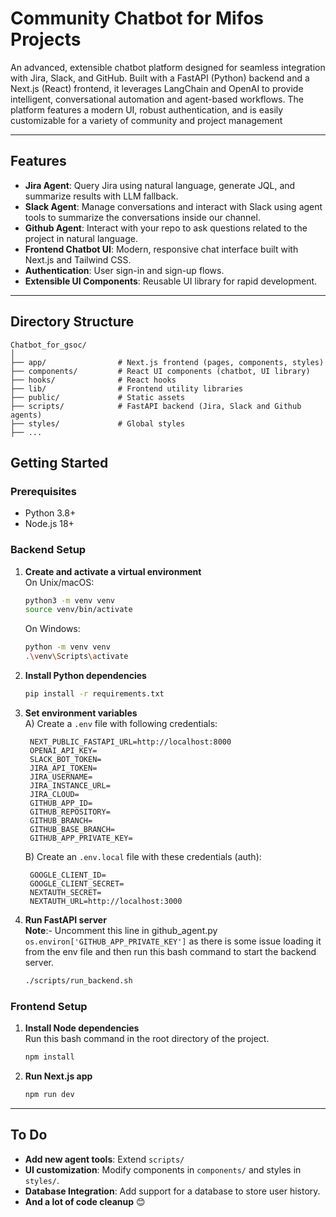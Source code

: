 # Community Chatbot for Mifos Projects

An advanced, extensible chatbot platform designed for seamless integration with Jira, Slack, and GitHub. Built with a FastAPI (Python) backend and a Next.js (React) frontend, it leverages LangChain and OpenAI to provide intelligent, conversational automation and agent-based workflows. The platform features a modern UI, robust authentication, and is easily customizable for a variety of community and project management

---

## Features

- **Jira Agent**: Query Jira using natural language, generate JQL, and summarize results with LLM fallback.
- **Slack Agent**: Manage conversations and interact with Slack using agent tools to summarize the conversations inside our channel.
- **Github Agent**: Interact with your repo to ask questions related to the project in natural language.
- **Frontend Chatbot UI**: Modern, responsive chat interface built with Next.js and Tailwind CSS.
- **Authentication**: User sign-in and sign-up flows.
- **Extensible UI Components**: Reusable UI library for rapid development.

---

## Directory Structure

```
Chatbot_for_gsoc/
│
├── app/                # Next.js frontend (pages, components, styles)
├── components/         # React UI components (chatbot, UI library)
├── hooks/              # React hooks
├── lib/                # Frontend utility libraries
├── public/             # Static assets
├── scripts/            # FastAPI backend (Jira, Slack and Github agents)
├── styles/             # Global styles
├── ...
```

## Getting Started

### Prerequisites

- Python 3.8+
- Node.js 18+

### Backend Setup

1. **Create and activate a virtual environment**  
   On Unix/macOS:
   ```bash
   python3 -m venv venv
   source venv/bin/activate
   ```
   On Windows:
   ```bash
   python -m venv venv
   .\venv\Scripts\activate
   ```

2. **Install Python dependencies**  
   ```bash
   pip install -r requirements.txt
   ```

3. **Set environment variables**  
   A) Create a `.env` file with following credentials:
   ```
    NEXT_PUBLIC_FASTAPI_URL=http://localhost:8000
    OPENAI_API_KEY=
    SLACK_BOT_TOKEN=
    JIRA_API_TOKEN=
    JIRA_USERNAME=
    JIRA_INSTANCE_URL=
    JIRA_CLOUD=
    GITHUB_APP_ID=
    GITHUB_REPOSITORY=
    GITHUB_BRANCH=
    GITHUB_BASE_BRANCH=
    GITHUB_APP_PRIVATE_KEY=
   ```
   B) Create an `.env.local` file with these credentials (auth):
   ```
    GOOGLE_CLIENT_ID=
    GOOGLE_CLIENT_SECRET=
    NEXTAUTH_SECRET=
    NEXTAUTH_URL=http://localhost:3000
   ```
4. **Run FastAPI server**  
   **Note**:- Uncomment this line in github_agent.py
   ```os.environ['GITHUB_APP_PRIVATE_KEY']``` as there is some issue loading it from the env file and then run this bash command to start the backend server.
   ```bash
   ./scripts/run_backend.sh
   ```

### Frontend Setup

1. **Install Node dependencies**  
Run this bash command in the root directory of the project. 
   ```bash
   npm install
   ```

2. **Run Next.js app**  
   ```bash
   npm run dev
   ```

---


## To Do

- **Add new agent tools**: Extend `scripts/`
- **UI customization**: Modify components in `components/` and styles in `styles/`.
- **Database Integration**: Add support for a database to store user history.
- **And a lot of code cleanup** 😊
